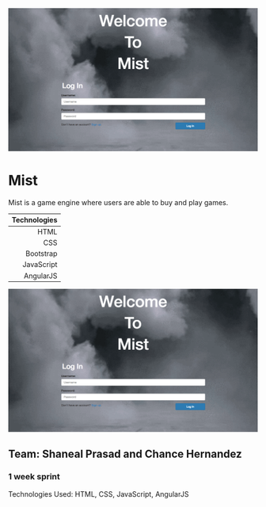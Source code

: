 <img src="./images/home.png">

<h1>Mist</h1>

Mist is a game engine where users are able to buy and play games.

| Technologies |
|-------------:|
| HTML         |
| CSS          |
| Bootstrap    |
| JavaScript   |
| AngularJS    |

<img src="./images/home.png">

<h2>Team: Shaneal Prasad and Chance Hernandez</h2>

<h3>1 week sprint</h3>

Technologies Used: HTML, CSS, JavaScript, AngularJS